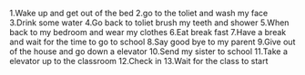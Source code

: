 1.Wake up and get out of the bed
2.go to the toliet and wash my face
3.Drink some water
4.Go back to toliet brush my teeth and shower
5.When back to my bedroom and wear my clothes
6.Eat break fast
7.Have a break and wait for the time to go to school
8.Say good bye to my parent
9.Give out of the house and go down a elevator
10.Send my sister to school
11.Take a elevator up to the classroom
12.Check in
13.Wait for the class to start
